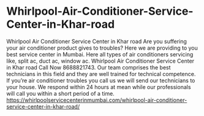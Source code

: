 # Whirlpool-Air-Conditioner-Service-Center-in-Khar-road
Whirlpool Air Conditioner Service Center in Khar road Are you suffering your air conditioner product gives to troubles? Here we are providing to you best service center in Mumbai. Here all types of air conditioners servicing like, split ac, duct ac, window ac. Whirlpool Air Conditioner Service Center in Khar road Call Now 8688821743. Our team comprises the best technicians in this field and they are well trained for technical competence. If you’re air conditioner troubles you call us we will send our technicians to your house. We respond within 24 hours at mean while our professionals will call you within a short period of a time. https://whirlpoolservicecenterinmumbai.com/whirlpool-air-conditioner-service-center-in-khar-road/
